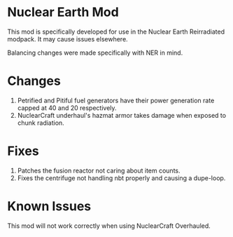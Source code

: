 # Nuclear Earth Mod

This mod is specifically developed for use in the Nuclear Earth Reirradiated modpack. It may cause issues elsewhere.

Balancing changes were made specifically with NER in mind.

# Changes

1. Petrified and Pitiful fuel generators have their power generation rate capped at 40 and 20 respectively.
2. NuclearCraft underhaul's hazmat armor takes damage when exposed to chunk radiation.

# Fixes
1. Patches the fusion reactor not caring about item counts.
2. Fixes the centrifuge not handling nbt properly and causing a dupe-loop.

# Known Issues

This mod will not work correctly when using NuclearCraft Overhauled.
